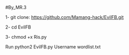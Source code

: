 #By_MR.3

1- git clone: https://github.com/Mamang-hack/EvilFB.git

2- cd EvilFB

3- chmod +x Ris.py

Run python2 EvilFB.py Username wordlist.txt
